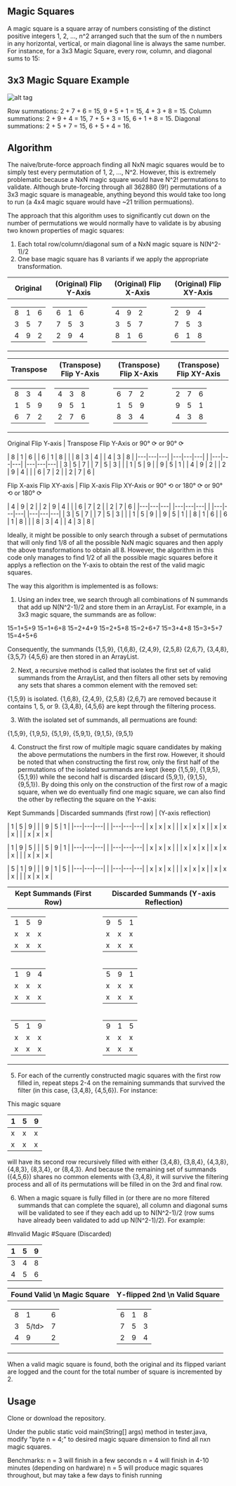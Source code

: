 ## Magic Squares
A magic square is a square array of numbers consisting of the distinct positive integers 1, 2, ..., n^2 arranged such that the sum of the n numbers in any horizontal, vertical, or main diagonal line is always the same number. For instance, for a 3x3 Magic Square, every row, column, and diagonal sums to 15:

3x3 Magic Square Example
----------
![alt tag](https://upload.wikimedia.org/wikipedia/commons/thumb/e/e4/Magicsquareexample.svg/180px-Magicsquareexample.svg.png)
 
Row summations: 2 + 7 + 6 = 15, 9 + 5 + 1 = 15, 4 + 3 + 8 = 15.
Column summations: 2 + 9 + 4 = 15, 7 + 5 + 3 = 15, 6 + 1 + 8 = 15.
Diagonal summations: 2 + 5 + 7 = 15, 6 + 5 + 4 = 16.

## Algorithm
The naive/brute-force approach finding all NxN magic squares would be to simply test every permutation of 1, 2, ..., N^2. However, this is extremely problematic because a NxN magic square would have N^2! permutations to validate. Although brute-forcing through all 362880 (9!) permutations of a 3x3 magic square is manageable, anything beyond this would take too long to run (a 4x4 magic square would have ~21 trillion permuations).

The approach that this algorithm uses to significantly cut down on the number of permutations we would normally have to validate is by abusing two known properties of magic squares:

1. Each total row/column/diagonal sum of a NxN magic square is N(N^2-1)/2
2. One base magic square has 8 variants if we apply the appropriate transformation.

|Original|(Original) Flip Y-Axis|(Original) Flip X-Axis|(Original) Flip XY-Axis|
|---|---|---|---|
|<table> <tr><td>8</td><td>1</td><td>6</td></tr><tr><td>3</td><td>5</td><td>7</td></tr><tr><td>4</td><td>9</td><td>2</td></tr> </table>| <table> <tr><td>6</td><td>1</td><td>6</td></tr><tr><td>7</td><td>5</td><td>3</td></tr><tr><td>2</td><td>9</td><td>4</td></tr> </table>| <table> <tr><td>4</td><td>9</td><td>2</td></tr><tr><td>3</td><td>5</td><td>7</td></tr><tr><td>8</td><td>1</td><td>6</td></tr> </table>| <table> <tr><td>2</td><td>9</td><td>4</td></tr><tr><td>7</td><td>5</td><td>3</td></tr><tr><td>6</td><td>1</td><td>8</td></tr> </table>|

|Transpose|(Transpose) Flip Y-Axis|(Transpose) Flip X-Axis|(Transpose) Flip XY-Axis|
|---|---|---|---|
|<table> <tr><td>8</td><td>3</td><td>4</td></tr><tr><td>1</td><td>5</td><td>9</td></tr><tr><td>6</td><td>7</td><td>2</td></tr> </table>| <table> <tr><td>4</td><td>3</td><td>8</td></tr><tr><td>9</td><td>5</td><td>1</td></tr><tr><td>2</td><td>7</td><td>6</td></tr> </table>| <table> <tr><td>6</td><td>7</td><td>2</td></tr><tr><td>1</td><td>5</td><td>9</td></tr><tr><td>8</td><td>3</td><td>4</td></tr> </table>| <table> <tr><td>2</td><td>7</td><td>6</td></tr><tr><td>9</td><td>5</td><td>1</td></tr><tr><td>4</td><td>3</td><td>8</td></tr> </table>|

Original              Flip Y-axis       |     Transpose             Flip Y-Axis
                      or 90° ⟳                                     or 90° ⟳ 
                      
| 8 | 1 | 6 |         | 6 | 1 | 8 |     |     | 8 | 3 | 4 |         | 4 | 3 | 8 |
|---|---|---|         |---|---|---|     |     |---|---|---|         |---|---|---|
| 3 | 5 | 7 |         | 7 | 5 | 3 |     |     | 1 | 5 | 9 |         | 9 | 5 | 1 |
| 4 | 9 | 2 |         | 2 | 9 | 4 |     |     | 6 | 7 | 2 |         | 2 | 7 | 6 |

Flip X-axis           Flip XY-axis      |     Flip X-axis           Flip XY-Axis
or 90° ⟲             or 180° ⟳               or 90° ⟲             or 180° ⟳

| 4 | 9 | 2 |         | 2 | 9 | 4 |     |     | 6 | 7 | 2 |         | 2 | 7 | 6 |
|---|---|---|         |---|---|---|     |     |---|---|---|         |---|---|---|
| 3 | 5 | 7 |         | 7 | 5 | 3 |     |     | 1 | 5 | 9 |         | 9 | 5 | 1 |
| 8 | 1 | 6 |         | 6 | 1 | 8 |     |     | 8 | 3 | 4 |         | 4 | 3 | 8 |

Ideally, it might be possible to only search through a subset of permutations that will only find 1/8 of all the possible NxN magic squares and then apply the above transformations to obtain all 8. However, the algorithm in this code only manages to find 1/2 of all the possible magic squares before it applys a reflection on the Y-axis to obtain the rest of the valid magic squares.

The way this algorithm is implemented is as follows:
1. Using an index tree, we search through all combinations of N summands that add up N(N^2-1)/2 and store them in an ArrayList. For example, in a 3x3 magic square, the summands are as follow:

15=1+5+9              15=1+6+8              15=2+4+9              15=2+5+8
15=2+6+7              15=3+4+8              15=3+5+7              15=4+5+6

Consequently, the summands {1,5,9}, {1,6,8}, {2,4,9}, {2,5,8} {2,6,7}, {3,4,8}, {3,5,7} {4,5,6} are then stored in an ArrayList.

2. Next, a recursive method is called that isolates the first set of valid summands from the ArrayList, and then filters all other sets by removing any sets that shares a common element with the removed set:

{1,5,9} is isolated.
{1,6,8}, {2,4,9}, {2,5,8} {2,6,7} are removed because it contains 1, 5, or 9.
{3,4,8}, {4,5,6} are kept through the filtering process.

3. With the isolated set of summands, all permuations are found:

{1,5,9}, {1,9,5}, {5,1,9}, {5,9,1}, {9,1,5}, {9,5,1}

4. Construct the first row of multiple magic square candidates by making the above permutations the numbers in the first row. However, it should be noted that when constructing the first row, only the first half of the permutations of the isolated summands are kept (keep {1,5,9}, {1,9,5}, {5,1,9}) while the second half is discarded (discard {5,9,1}, {9,1,5}, {9,5,1}). By doing this only on the construction of the first row of a magic square, when we do eventually find one magic square, we can also find the other by reflecting the square on the Y-axis:

Kept Summands     |     Discarded summands
(first row)       |     (Y-axis reflection)

| 1 | 5 | 9 |     |     | 9 | 5 | 1 |
|---|---|---|     |     |---|---|---|
| x | x | x |     |     | x | x | x |
| x | x | x |     |     | x | x | x |

| 1 | 9 | 5 |     |     | 5 | 9 | 1 |
|---|---|---|     |     |---|---|---|
| x | x | x |     |     | x | x | x |
| x | x | x |     |     | x | x | x |

| 5 | 1 | 9 |     |     | 9 | 1 | 5 |
|---|---|---|     |     |---|---|---|
| x | x | x |     |     | x | x | x |
| x | x | x |     |     | x | x | x |

|Kept Summands (First Row)|Discarded Summands (Y-axis Reflection)|
|---|---|
|<table> <tr><td>1</td><td>5</td><td>9</td></tr><tr><td>x</td><td>x</td><td>x</td></tr><tr><td>x</td><td>x</td><td>x</td></tr> </table>| <table> <tr><td>9</td><td>5</td><td>1</td></tr><tr><td>x</td><td>x</td><td>x</td></tr><tr><td>x</td><td>x</td><td>x</td></tr> </table>|
|<table> <tr><td>1</td><td>9</td><td>4</td></tr><tr><td>x</td><td>x</td><td>x</td></tr><tr><td>x</td><td>x</td><td>x</td></tr> </table>| <table> <tr><td>5</td><td>9</td><td>1</td></tr><tr><td>x</td><td>x</td><td>x</td></tr><tr><td>x</td><td>x</td><td>x</td></tr> </table>|
|<table> <tr><td>5</td><td>1</td><td>9</td></tr><tr><td>x</td><td>x</td><td>x</td></tr><tr><td>x</td><td>x</td><td>x</td></tr> </table>| <table> <tr><td>9</td><td>1</td><td>5</td></tr><tr><td>x</td><td>x</td><td>x</td></tr><tr><td>x</td><td>x</td><td>x</td></tr> </table>|

5. For each of the currently constructed magic squares with the first row filled in, repeat steps 2-4 on the remaining summands that survived the filter (in this case, {3,4,8}, {4,5,6}). For instance:

This magic square

| 1 | 5 | 9 |
|---|---|---|
| x | x | x |
| x | x | x |

will have its second row recursively filled with either {3,4,8}, {3,8,4}, {4,3,8}, {4,8,3}, {8,3,4}, or {8,4,3}. And because the remaining set of summands ({4,5,6}) shares no common elements with {3,4,8}, it will survive the filtering process and all of its permutations will be filled in on the 3rd and final row.

6. When a magic square is fully filled in (or there are no more filtered summands that can complete the square), all column and diagonal sums will be validated to see if they each add up to N(N^2-1)/2 (row sums have already been validated to add up N(N^2-1)/2). For example:

#Invalid Magic
#Square (Discarded)

| 1 | 5 | 9 |
|---|---|---|
| 3 | 4 | 8 |
| 4 | 5 | 6 |



|Found Valid \n Magic Square|Y-flipped 2nd \n Valid Square|
|---|---|
|<table> <tr><td>8</td><td>1</td><td>6</td></tr><tr><td>3</td><td>5/td><td>7</td></tr><tr><td>4</td><td>9</td><td>2</td></tr> </table>| <table> <tr><td>6</td><td>1</td><td>8</td></tr><tr><td>7</td><td>5</td><td>3</td></tr><tr><td>2</td><td>9</td><td>4</td></tr> </table>|

When a valid magic square is found, both the original and its flipped variant are logged and the count for the total number of square is incremented by 2.

## Usage
Clone or download the repository.

Under the public static void main(String[] args) method in tester.java, modify "byte n = 4;" to desired magic square dimension to find all nxn magic squares.

Benchmarks:
n = 3 will finish in a few seconds
n = 4 will finish in 4-10 minutes (depending on hardware)
n = 5 will produce magic squares throughout, but may take a few days to finish running

